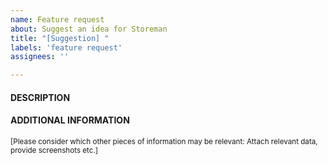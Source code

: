```yaml
---
name: Feature request
about: Suggest an idea for Storeman
title: "[Suggestion] "
labels: 'feature request'
assignees: ''

---
```


#### DESCRIPTION


#### ADDITIONAL INFORMATION

<sub>\[Please consider which other pieces of information may be relevant: Attach relevant data, provide screenshots etc.\]</sub>
